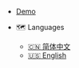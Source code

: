 * [Demo](https://midjourney.github.io/midjourney-proxy/)

* :world_map: Languages

  * [:cn: 简体中文](/)
  * [:us: English](/en/)